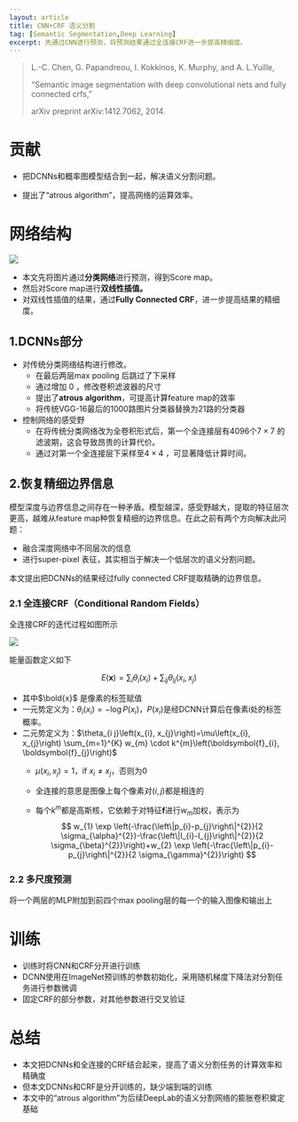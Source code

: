 ```yaml
---
layout: article
title: CNN+CRF 语义分割
tag: [Semantic Segmentation,Deep Learning]
excerpt: 先通过CNN进行预测，将预测结果通过全连接CRF进一步提高精细度。
---
```


>  L.-C. Chen, G. Papandreou, I. Kokkinos, K. Murphy, and A. L.Yuille,
>
> “Semantic image segmentation with deep convolutional nets and fully connected crfs,”
>
>  arXiv preprint arXiv:1412.7062, 2014.

<!-- more -->

# 贡献

- 把DCNNs和概率图模型结合到一起，解决语义分割问题。

- 提出了“atrous algorithm”，提高网络的运算效率。

# 网络结构

![](https://cdn.jsdelivr.net/gh/Mronne/MarkDownImg/img/20200305194039.png)

- 本文先将图片通过**分类网络**进行预测，得到Score map。
- 然后对Score map进行**双线性插值。**
- 对双线性插值的结果，通过**Fully Connected CRF**，进一步提高结果的精细度。

## 1.DCNNs部分

- 对传统分类网络结构进行修改。
  - 在最后两层max pooling 后跳过了下采样
  - 通过增加 0 ，修改卷积滤波器的尺寸
  - 提出了**atrous algorithm**，可提高计算feature map的效率
  - 将传统VGG-16最后的1000路图片分类器替换为21路的分类器
- 控制网络的感受野
  - 在将传统分类网络改为全卷积形式后，第一个全连接层有4096个$7 \times 7$ 的滤波期，这会导致昂贵的计算代价。
  - 通过对第一个全连接层下采样至$4 \times 4$ ，可显著降低计算时间。

## 2.恢复精细边界信息
模型深度与边界信息之间存在一种矛盾。模型越深，感受野越大，提取的特征层次更高，越难从feature map种恢复精细的边界信息。在此之前有两个方向解决此问题：

- 融合深度网络中不同层次的信息
- 进行super-pixel 表征，其实相当于解决一个低层次的语义分割问题。

本文提出把DCNNs的结果经过fully connected CRF提取精确的边界信息。

### 2.1 全连接CRF（Conditional Random Fields）

全连接CRF的迭代过程如图所示

![](https://cdn.jsdelivr.net/gh/Mronne/MarkDownImg/img/20200305204158.png)

能量函数定义如下

$$
E(\boldsymbol{x})=\sum_{i} \theta_{i}\left(x_{i}\right)+\sum_{i j} \theta_{i j}\left(x_{i}, x_{j}\right)
$$

- 其中$\bold{x}$ 是像素的标签赋值
- 一元势定义为：$\theta_{i}\left(x_{i}\right)=-\log P\left(x_{i}\right)$，$P(x_i)$是经DCNN计算后在像素i处的标签概率。
- 二元势定义为：$\theta_{i j}\left(x_{i}, x_{j}\right)=\mu\left(x_{i}, x_{j}\right) \sum_{m=1}^{K} w_{m} \cdot k^{m}\left(\boldsymbol{f}_{i}, \boldsymbol{f}_{j}\right)$
  - $\mu\left(x_{i}, x_{j}\right) = 1$，if $x_{i} \neq x_{j}$，否则为0

  - 全连接的意思是图像上每个像素对$(i,j)$都是相连的

  - 每个$k^m$都是高斯核，它依赖于对特征$\boldsymbol{f}$进行$w_m$加权，表示为
    $$
    w_{1} \exp \left(-\frac{\left\|p_{i}-p_{j}\right\|^{2}}{2 \sigma_{\alpha}^{2}}-\frac{\left\|I_{i}-I_{j}\right\|^{2}}{2 \sigma_{\beta}^{2}}\right)+w_{2} \exp \left(-\frac{\left\|p_{i}-p_{j}\right\|^{2}}{2 \sigma_{\gamma}^{2}}\right)
    $$


### 2.2 多尺度预测

将一个两层的MLP附加到前四个max pooling层的每一个的输入图像和输出上

# 训练

- 训练时将CNN和CRF分开进行训练
- DCNN使用在ImageNet预训练的参数初始化，采用随机梯度下降法对分割任务进行参数微调
- 固定CRF的部分参数，对其他参数进行交叉验证

# 总结

- 本文把DCNNs和全连接的CRF结合起来，提高了语义分割任务的计算效率和精确度
- 但本文DCNNs和CRF是分开训练的，缺少端到端的训练
- 本文中的“atrous algorithm”为后续DeepLab的语义分割网络的膨胀卷积奠定基础
